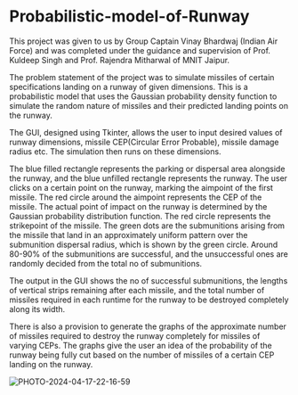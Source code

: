 # Probabilistic-model-of-Runway
This project was given to us by Group Captain Vinay Bhardwaj (Indian Air Force) and was completed under the guidance and supervision of Prof. Kuldeep Singh and Prof. Rajendra Mitharwal of MNIT Jaipur.

The problem statement of the project was to simulate missiles of certain specifications landing on a runway of given dimensions. This is a probabilistic model that uses the Gaussian probability density function to simulate the random nature of missiles and their predicted landing points on the runway.

The GUI, designed using Tkinter, allows the user to input desired values of runway dimensions, missile CEP(Circular Error Probable), missile damage radius etc. The simulation then runs on these dimensions.

The blue filled rectangle represents the parking or dispersal area alongside the runway, and the blue unfilled rectangle represents the runway. The user clicks on a certain point on the runway, marking the aimpoint of the first missile. The red circle around the aimpoint represents the CEP of the missile. The actual point of impact on the runway is determined by the Gaussian probability distribution function. The red circle represents the strikepoint of the missile. The green dots are the submunitions arising from the missile that land in an approximately uniform pattern over the submunition dispersal radius, which is shown by the green circle. Around 80-90% of the submunitions are successful, and the unsuccessful ones are randomly decided from the total no of submunitions.

The output in the GUI shows the no of successful submunitions, the lengths of vertical strips remaining after each missile, and the total number of missiles required in each runtime for the runway to be destroyed completely along its width.

There is also a provision to generate the graphs of the approximate number of missiles required to destroy the runway completely for missiles of varying CEPs. The graphs give the user an idea of the probability of the runway being fully cut based on the number of missiles of a certain CEP landing on the runway.



![PHOTO-2024-04-17-22-16-59](https://github.com/dhanvin1729/Probabilistic-model-of-Runway/assets/137248906/a8d22089-9966-40ba-a928-a923e5af5c84)

